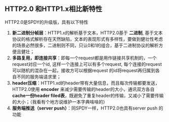 ## HTTP2.0 和HTTP1.x相比新特性



HTTP2.0是SPDY的升级版，具有以下特性

1. **新二进制分帧层**：HTTP1.x的解析基于文本，HTTP2.0基于 **二进制**, 基于文本协议的格式解析存在天然缺陷，文本的表现形式有多样性，要做到健壮性考虑的场景必然很多，二进制则不同，只认0和1的组合，基于二进制协议的解析方便且健壮；
2. **多路复用，即连接共享**：即每一个request都是用作链接共享机制的，一个request对应一个id, 这样一个连接上可以有多个request, 每个连接的request可以随机的混杂在一起，接收方可以根据request 的id将request再归属到各自不同的服务端请求里；
3. **header压缩**：HTTP1.xd的header带有大量信息，而且每次传输都要发送，HTTP2.0使用 **encoder** 来减少需要传输的header的大小，通讯双方各自 **cache一份header filed表**，既避免了重复header的传输，又减小了需要传输的大小；（我看有个地方说维护一本字典啥啥的）
4. **服务端推送（server push）**：同SPDY一样，HTTP2.0也具有server push 的功能

<!--

# 相关文章
1. [HTTP/2 简介-developers.google.com](https://developers.google.com/web/fundamentals/performance/http2?hl=zh-cn)

# HTTP/2 简介

## SPDY

2012年，google提出了SPDY的方案，优化了HTTP1.x的请求延迟，解决了HTTP1.x的安全性，具体如下：
1. **采用多路复用降低延迟**：多个请求采用一个TCP连接，解决了HOL blocking的问题，降低了延迟同时提高了带宽的利用率；
2. **请求优先级**： 多路复用带来的一个新的问题是，在连接共享的基础上，可能关键请求被阻塞。SPDY允许给各个请求设置优先级，这样重要的请求就是优先得到相应。比如浏览器加载首页，首页的html内容应该优先展示，之后才是各种静态资源文件、脚本文件等家在，这样可以保证用户第一时间看到网页内容。
3. **header压缩**: 采用合适的压缩算法对header进行压缩
4. **基于HTTPS的加密传输**: 使传输更加安全可靠
5. **服务端推送（server push）**: 采用了SPDY的网页，例如我的网页有一个sytle.css的请求，在客户端收到sytle.css数据的同时，服务端会将sytle.js的文件推送给客户端，当客户端再次尝试获取sytle.js时就可以直接从缓存中获取到，不用再发请求了。SPDY位于HTTP之下，TCP和SSL之上，这样可以轻松兼容老版本的HTTP协议(将HTTP1.x的内容封装成一种新的frame格式)，同时可以使用已有的SSL功能




## 为什么提出 HTTP/2 ?

谷歌为了解决现在http1.1 连接不好的问题，做出了SPDY，即http2.0的前身；
HTTP/2 兼容 HTTP1.1, 例如 HTTP METHOD，Status Code, URI ,以及大部分的 Header Fields

HTTP/2 通过以下方法减少 latency, 用来改进页面加载的速度

1. HTTP header 的压缩，采用HPack算法；
2. HTTP/2 的 **Server Push**，非常重要的一个特性。
3. 请求的pipeline;
4. 修复在HTTP 1.x的队头阻塞问题;
5. 在单个TCP连接里多工复用请求;












## HTTP2.0 的一些关键词
1. 性能惊人———— 速度很快！
